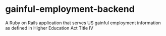 # gainful-employment-backend
A Ruby on Rails application that serves US gainful employment information as defined in Higher Education Act Title IV
